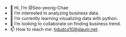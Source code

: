 - 👋 Hi, I’m @Seo-yeong-Chae
- 👀 I’m interested in analyzing business data.
- 🌱 I’m currently learning visualizing data with python.
- 💞️ I’m looking to collaborate on finding business trend.
- 📫 How to reach me: tjdudco10@daum.net.

<!---
Seo-yeong-Chae/Seo-yeong-Chae is a ✨ special ✨ repository because its `README.md` (this file) appears on your GitHub profile.
You can click the Preview link to take a look at your changes.
--->
